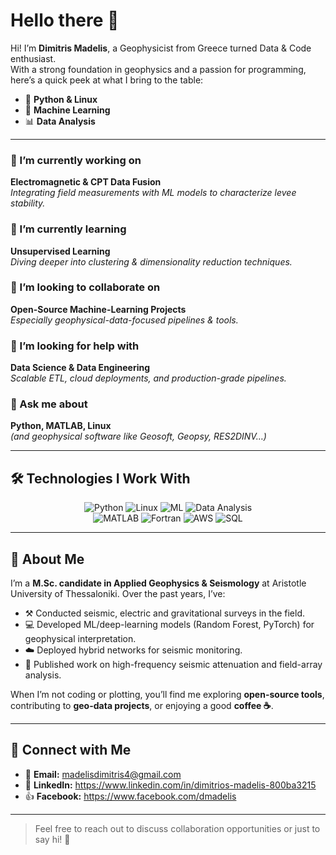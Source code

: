 
# Hello there 👋

Hi! I’m **Dimitris Madelis**, a Geophysicist from Greece turned Data & Code enthusiast.  
With a strong foundation in geophysics and a passion for programming, here’s a quick peek at what I bring to the table:

- 🐍 **Python & Linux**  
- 🤖 **Machine Learning**  
- 📊 **Data Analysis**  

---

### 🔭 I’m currently working on
**Electromagnetic & CPT Data Fusion**  
*Integrating field measurements with ML models to characterize levee stability.*

### 🌱 I’m currently learning
**Unsupervised Learning**  
*Diving deeper into clustering & dimensionality reduction techniques.*

### 👯 I’m looking to collaborate on
**Open-Source Machine-Learning Projects**  
*Especially geophysical-data-focused pipelines & tools.*

### 🤝 I’m looking for help with
**Data Science & Data Engineering**  
*Scalable ETL, cloud deployments, and production-grade pipelines.*

### 💬 Ask me about
**Python, MATLAB, Linux**  
*(and geophysical software like Geosoft, Geopsy, RES2DINV…)*


---

## 🛠️ Technologies I Work With

<p align="center">
  <img src="https://img.shields.io/badge/Python-3776AB?logo=python&logoColor=white" alt="Python"/>  
  <img src="https://img.shields.io/badge/Linux-FCC624?logo=linux&logoColor=black" alt="Linux"/>  
  <img src="https://img.shields.io/badge/Machine%20Learning-FF6F00?logo=tensorflow&logoColor=white" alt="ML"/>  
  <img src="https://img.shields.io/badge/Data%20Analysis-007ACC?logo=pandas&logoColor=white" alt="Data Analysis"/>  
  <br/>
  <img src="https://img.shields.io/badge/MATLAB-0076A8?logo=matlab&logoColor=white" alt="MATLAB"/>  
  <img src="https://img.shields.io/badge/Fortran-4D41B1?logo=fortran&logoColor=white" alt="Fortran"/>  
  <img src="https://img.shields.io/badge/AWS-FFFAFF?logo=amazonaws&logoColor=232F3E" alt="AWS"/>  
  <img src="https://img.shields.io/badge/SQL-003B57?logo=mysql&logoColor=white" alt="SQL"/>  
</p>

---

## 📖 About Me

I’m a **M.Sc. candidate in Applied Geophysics & Seismology** at Aristotle University of Thessaloniki. Over the past years, I’ve:

- ⚒️ Conducted seismic, electric and gravitational surveys in the field.  
- 💻 Developed ML/deep-learning models (Random Forest, PyTorch) for geophysical interpretation.  
- ☁️ Deployed hybrid networks for seismic monitoring.  
- 📝 Published work on high-frequency seismic attenuation and field-array analysis.  

When I’m not coding or plotting, you’ll find me exploring **open-source tools**, contributing to **geo-data projects**, or enjoying a good **coffee ☕**.

---

## 🤝 Connect with Me

- 📧 **Email:** madelisdimitris4@gmail.com  
- 🔗 **LinkedIn:** https://www.linkedin.com/in/dimitrios-madelis-800ba3215  
- 👍 **Facebook:** https://www.facebook.com/dmadelis

---

> Feel free to reach out to discuss collaboration opportunities or just to say hi! 🌟

